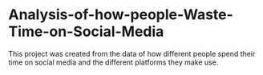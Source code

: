 # Analysis-of-how-people-Waste-Time-on-Social-Media
This project was created from the data of how different people spend their time on social media and the different platforms they make use.
